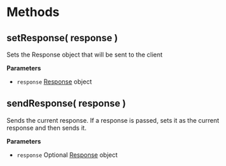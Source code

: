 # Methods

## setResponse\( response \)

Sets the Response object that will be sent to the client

**Parameters**

* `response` [Response](../../core-classes/response/) object

## sendResponse\( response \)

Sends the current response. If a response is passed, sets it as the current response and then sends it.

**Parameters**

* `response` Optional [Response](../../core-classes/response/) object

## 


